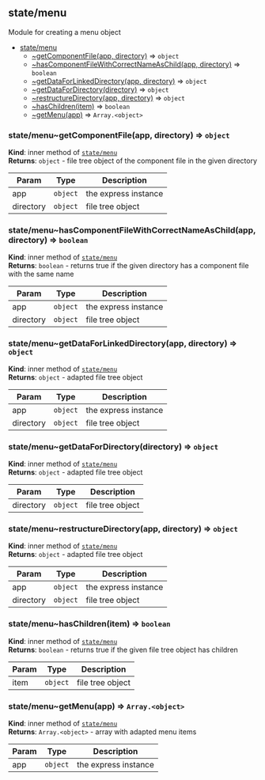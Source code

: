 <a name="module_state/menu"></a>

## state/menu
Module for creating a menu object


* [state/menu](#module_state/menu)
    * [~getComponentFile(app, directory)](#module_state/menu..getComponentFile) ⇒ <code>object</code>
    * [~hasComponentFileWithCorrectNameAsChild(app, directory)](#module_state/menu..hasComponentFileWithCorrectNameAsChild) ⇒ <code>boolean</code>
    * [~getDataForLinkedDirectory(app, directory)](#module_state/menu..getDataForLinkedDirectory) ⇒ <code>object</code>
    * [~getDataForDirectory(directory)](#module_state/menu..getDataForDirectory) ⇒ <code>object</code>
    * [~restructureDirectory(app, directory)](#module_state/menu..restructureDirectory) ⇒ <code>object</code>
    * [~hasChildren(item)](#module_state/menu..hasChildren) ⇒ <code>boolean</code>
    * [~getMenu(app)](#module_state/menu..getMenu) ⇒ <code>Array.&lt;object&gt;</code>

<a name="module_state/menu..getComponentFile"></a>

### state/menu~getComponentFile(app, directory) ⇒ <code>object</code>
**Kind**: inner method of [<code>state/menu</code>](#module_state/menu)  
**Returns**: <code>object</code> - file tree object of the component file in the given directory  

| Param | Type | Description |
| --- | --- | --- |
| app | <code>object</code> | the express instance |
| directory | <code>object</code> | file tree object |

<a name="module_state/menu..hasComponentFileWithCorrectNameAsChild"></a>

### state/menu~hasComponentFileWithCorrectNameAsChild(app, directory) ⇒ <code>boolean</code>
**Kind**: inner method of [<code>state/menu</code>](#module_state/menu)  
**Returns**: <code>boolean</code> - returns true if the given directory has a component file with the same name  

| Param | Type | Description |
| --- | --- | --- |
| app | <code>object</code> | the express instance |
| directory | <code>object</code> | file tree object |

<a name="module_state/menu..getDataForLinkedDirectory"></a>

### state/menu~getDataForLinkedDirectory(app, directory) ⇒ <code>object</code>
**Kind**: inner method of [<code>state/menu</code>](#module_state/menu)  
**Returns**: <code>object</code> - adapted file tree object  

| Param | Type | Description |
| --- | --- | --- |
| app | <code>object</code> | the express instance |
| directory | <code>object</code> | file tree object |

<a name="module_state/menu..getDataForDirectory"></a>

### state/menu~getDataForDirectory(directory) ⇒ <code>object</code>
**Kind**: inner method of [<code>state/menu</code>](#module_state/menu)  
**Returns**: <code>object</code> - adapted file tree object  

| Param | Type | Description |
| --- | --- | --- |
| directory | <code>object</code> | file tree object |

<a name="module_state/menu..restructureDirectory"></a>

### state/menu~restructureDirectory(app, directory) ⇒ <code>object</code>
**Kind**: inner method of [<code>state/menu</code>](#module_state/menu)  
**Returns**: <code>object</code> - adapted file tree object  

| Param | Type | Description |
| --- | --- | --- |
| app | <code>object</code> | the express instance |
| directory | <code>object</code> | file tree object |

<a name="module_state/menu..hasChildren"></a>

### state/menu~hasChildren(item) ⇒ <code>boolean</code>
**Kind**: inner method of [<code>state/menu</code>](#module_state/menu)  
**Returns**: <code>boolean</code> - returns true if the given file tree object has children  

| Param | Type | Description |
| --- | --- | --- |
| item | <code>object</code> | file tree object |

<a name="module_state/menu..getMenu"></a>

### state/menu~getMenu(app) ⇒ <code>Array.&lt;object&gt;</code>
**Kind**: inner method of [<code>state/menu</code>](#module_state/menu)  
**Returns**: <code>Array.&lt;object&gt;</code> - array with adapted menu items  

| Param | Type | Description |
| --- | --- | --- |
| app | <code>object</code> | the express instance |

